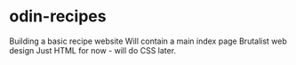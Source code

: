 # odin-recipes

Building a basic recipe website
Will contain a main index page
Brutalist web design
Just HTML for now - will do CSS later.